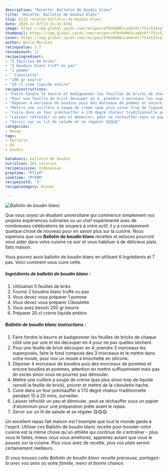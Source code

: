 ```yaml
---
description: "Recette: Ballotin de boudin blanc"
title: "Recette: Ballotin de boudin blanc"
slug: 6115-recette-ballotin-de-boudin-blanc
date: 2020-11-07T13:15:43.639Z
image: https://img-global.cpcdn.com/recipes/d76d4d001caddc6f/751x532cq70/ballotin-de-boudin-blanc-photo-principale-de-la-recette.jpg
thumbnail: https://img-global.cpcdn.com/recipes/d76d4d001caddc6f/751x532cq70/ballotin-de-boudin-blanc-photo-principale-de-la-recette.jpg
cover: https://img-global.cpcdn.com/recipes/d76d4d001caddc6f/751x532cq70/ballotin-de-boudin-blanc-photo-principale-de-la-recette.jpg
author: Belle Morales
ratingvalue: 3.7
reviewcount: 11
recipeingredient:
- "5 feuilles de briks"
- "2 boudins blanc truff ou pas"
- "1 pomme"
- " Ciboulette"
- "200 gr beurre"
- "20 cl crme liquide entire"
recipeinstructions:
- "Faire fondre le beurre et badigeonner les feuilles de bricks de chaque côté une par une et les découper en 4 pour ne pas quelles sèchent."
- "Pour une feuille de brick découper en 4, prendre 3 morceaux les superposés, faire le fond composé des 3 morceaux et le mettre dans votre moule, pour moi un moule a briochette en silicone."
- "Déposer 4 morceaux de boudins puis des morceaux de pommes et encore boudins et pommes, attention en mettre suffisamment mais pas dn excès sinon vous ne pourrez pas démouler."
- "Mettre une cuillère a soupe de crème (pas plus sinon trop de liquide ramolli la feuille de brick), poivrer et mettre de la ciboulette haché."
- "Cuire dans un four préchauffer a 170 degré chaleur traditionnelle pendant 15 a 20 mins, surveiller."
- "Laisser refroidir un peu et démouler, peut se réchauffer sous un papier d&#39;aluminium pour une préparation prête avant le repas."
- "Servir sur un lit de salade et se régaler 😋😋😋"
categories:
- Resep
tags:
- ballotin
- de
- boudin

katakunci: ballotin de boudin 
nutrition: 261 calories
recipecuisine: Indonesian
preptime: "PT11M"
cooktime: "PT49M"
recipeyield: "3"
recipecategory: Dinner

---
```



![Ballotin de boudin blanc](https://img-global.cpcdn.com/recipes/d76d4d001caddc6f/751x532cq70/ballotin-de-boudin-blanc-photo-principale-de-la-recette.jpg)

Que vous soyez un étudiant universitaire qui commence simplement vos propres expériences culinaires ou un chef expérimenté avec de nombreuses célébrations de soupers à votre actif, il y a constamment quelque chose de nouveau pour en savoir plus sur la cuisine. Nous espérons que ces <strong> Ballotin de boudin blanc </strong> recettes et astuces pourront vous aider dans votre cuisine ce soir et vous habituer à de délicieux plats faits maison.

<!--inarticleads1-->

Vous pouvez avoir ballotin de boudin blanc en utilisant 6 Ingrédients et 7 pas. Voici comment vous cuire cette.

##### Ingrédients de ballotin de boudin blanc :

1. Utilisation 5 feuilles de briks
1. Fournir 2 boudins blanc truffé ou pas
1. Vous devez vous préparer 1 pomme
1. Vous devez vous préparer  Ciboulette
1. Vous avez besoin 200 gr beurre
1. Préparer 20 cl crème liquide entière




<!--inarticleads2-->

##### Ballotin de boudin blanc instructions :

1. Faire fondre le beurre et badigeonner les feuilles de bricks de chaque côté une par une et les découper en 4 pour ne pas quelles sèchent.
1. Pour une feuille de brick découper en 4, prendre 3 morceaux les superposés, faire le fond composé des 3 morceaux et le mettre dans votre moule, pour moi un moule a briochette en silicone.
1. Déposer 4 morceaux de boudins puis des morceaux de pommes et encore boudins et pommes, attention en mettre suffisamment mais pas dn excès sinon vous ne pourrez pas démouler.
1. Mettre une cuillère a soupe de crème (pas plus sinon trop de liquide ramolli la feuille de brick), poivrer et mettre de la ciboulette haché.
1. Cuire dans un four préchauffer a 170 degré chaleur traditionnelle pendant 15 a 20 mins, surveiller.
1. Laisser refroidir un peu et démouler, peut se réchauffer sous un papier d&#39;aluminium pour une préparation prête avant le repas.
1. Servir sur un lit de salade et se régaler 😋😋😋




<!--inarticleads1-->

<p>
Un excellent repas fait maison est l'exemple que tout le monde garde à l'esprit. Utiliser ces Ballotin de boudin blanc recette pour booster votre cuisine est la même chose qu'un athlète qui continue de s'entraîner - plus vous le faites, mieux vous vous améliorez, apprenez autant que vous le pouvez sur la cuisine. Plus vous avez de recette, plus vos plats seront certainement meilleurs.
</p>

<p>
<i>Si vous trouvez cette Ballotin de boudin blanc recette précieuse, partagez-la avec vos amis ou votre famille, merci et bonne chance.</i>
</p>
